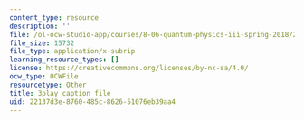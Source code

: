 ```yaml
---
content_type: resource
description: ''
file: /ol-ocw-studio-app/courses/8-06-quantum-physics-iii-spring-2018/22137d3e8760485c862651076eb39aa4_lr4HqQ_sLO0.srt
file_size: 15732
file_type: application/x-subrip
learning_resource_types: []
license: https://creativecommons.org/licenses/by-nc-sa/4.0/
ocw_type: OCWFile
resourcetype: Other
title: 3play caption file
uid: 22137d3e-8760-485c-8626-51076eb39aa4
---
```


